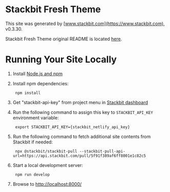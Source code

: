 # Stackbit Fresh Theme

This site was generated by [www.stackbit.com](https://www.stackbit.com), v0.3.30.

Stackbit Fresh Theme original README is located [here](./README.theme.md).

# Running Your Site Locally

1. Install [Node.js and npm](https://nodejs.org/en/)

1. Install npm dependencies:

        npm install

1. Get "stackbit-api-key" from project menu in [Stackbit dashboard](https://app.stackbit.com/dashboard)

1. Run the following command to assign this key to `STACKBIT_API_KEY` environment variable:

        export STACKBIT_API_KEY={stackbit_netlify_api_key}

1. Run the following command to fetch additional site contents from Stackbit if needed:

        npx @stackbit/stackbit-pull --stackbit-pull-api-url=https://api.stackbit.com/pull/5f91f389af6ff8001e1c82c5

1. Start a local development server:

        npm run develop

1. Browse to [http://localhost:8000/](http://localhost:8000/)
